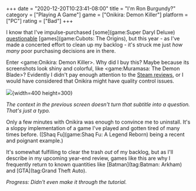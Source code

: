 +++
date = "2020-12-20T10:23:41-08:00"
title = "I'm Ron Burgundy?"
category = ["Playing A Game"]
game = ["Onikira: Demon Killer"]
platform = ["PC"]
rating = ["Bad"]
+++

I know that I've impulse-purchased [some](game:Super Daryl Deluxe) [questionable](game:Mugsters) [games](game:Cubots: The Origins), but this year - as I've made a concerted effort to clean up my backlog - it's struck me just <i>how many</i> poor purchasing decisions are in there.

Enter <game:Onikira: Demon Killer>.  Why did I buy this?  Maybe because its screenshots look shiny and colorful, like <game:Muramasa: The Demon Blade>?  Evidently I didn't pay enough attention to the <a href="https://store.steampowered.com/app/310850/">Steam reviews</a>, or I would have considered that Onikira might have quality control issues.

![](%site.BaseURL%onikira_question.jpg){width=400 height=300}

<i>The context in the previous screen doesn't turn that subtitle into a question.  That's just a typo.</i>

Only a few minutes with Onikira was enough to convince me to uninstall.  It's a sloppy implementation of a game I've played and gotten tired of many times before.  ([Shaq Fu](game:Shaq Fu: A Legend Reborn) being a recent and poignant example.)

It's somewhat fulfilling to clear the trash <i>out</i> of my backlog, but as I'll describe in my upcoming year-end review, games like this are why I frequently return to known quantities like [Batman](tag:Batman: Arkham) and [GTA](tag:Grand Theft Auto).

<i>Progress: Didn't even make it through the tutorial.</i>

